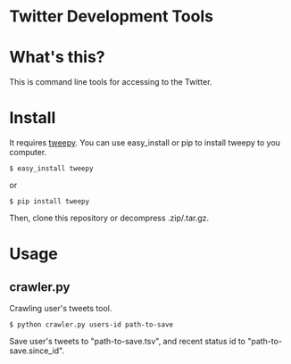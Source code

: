 Twitter Development Tools
=========================

# What's this?
This is command line tools for accessing to the Twitter.

# Install
It requires [tweepy](https://github.com/tweepy/tweepy).
You can use easy_install or pip to install tweepy to you computer.

    $ easy_install tweepy

or

    $ pip install tweepy

Then, clone this repository or decompress .zip/.tar.gz.

# Usage

## crawler.py
Crawling user's tweets tool.

    $ python crawler.py users-id path-to-save

Save user's tweets to "path-to-save.tsv", and recent status id to "path-to-save.since_id".
